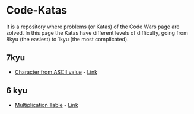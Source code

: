 # Code-Katas
It is a repository where problems (or Katas) of the Code Wars page are solved.
In this page the Katas have different levels of difficulty, going from 8kyu (the easiest) to 1kyu (the most complicated).

## 7kyu
* [Character from ASCII value](./ascii-value.py) - [Link](https://www.codewars.com/kata/get-character-from-ascii-values)

## 6 kyu
* [Multiplication Table](./Multiplication-Table.py) - [Link](https://www.codewars.com/kata/multiplication-table)